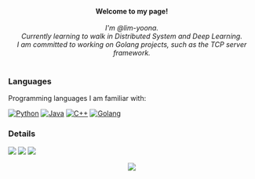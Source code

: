 <p align="center">
    <b>Welcome to my page!</b><br><br>
    <i>
        I'm @lim-yoona.<br>
        Currently learning to walk in Distributed System and Deep Learning.<br>
        I am committed to working on Golang projects, such as the TCP server framework.<br>
    </i><br>
</p>


### Languages
Programming languages I am familiar with:  

[![Python](https://img.shields.io/badge/python-black?style=for-the-badge&logo=python)](https://github.com/lim-yoona)
[![Java](https://img.shields.io/badge/java-black?style=for-the-badge&logo=openjdk)](https://github.com/lim-yoona)
[![C++](https://img.shields.io/badge/c++-black?style=for-the-badge&logo=cplusplus)](https://github.com/lim-yoona)
[![Golang](https://img.shields.io/badge/golang-black?style=for-the-badge&logo=golang)](https://github.com/lim-yoona)

### Details
![](http://github-profile-summary-cards.vercel.app/api/cards/profile-details?username=lim-yoona&theme=aura)
![](http://github-profile-summary-cards.vercel.app/api/cards/most-commit-language?username=lim-yoona&theme=aura)
![](http://github-profile-summary-cards.vercel.app/api/cards/stats?username=lim-yoona&theme=aura)


<p align="center">
  <a href="https://github.com/lim-yoona">
    <img src="https://komarev.com/ghpvc/?username=limyoona&color=blue&style=flat)" />
  </a>
</p>
<!---
lim-yoona/lim-yoona is a ✨ special ✨ repository because its `README.md` (this file) appears on your GitHub profile.
You can click the Preview link to take a look at your changes.
--->
